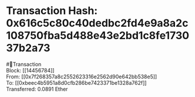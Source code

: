 
Transaction Hash: 0x616c5c80c40dedbc2fd4e9a8a2c108750fba5d488e43e2bd1c8fe173037b2a73
====================================================================================
  
#💸Transaction  
Block: [[14456784]]  
From: [[0x7f268357a8c2552623316e2562d90e642bb538e5]]  
To: [[0xbeec4b5951a8d0cfb286be7423371be1328a762f]]  
Transferred: 0.0891 Ether